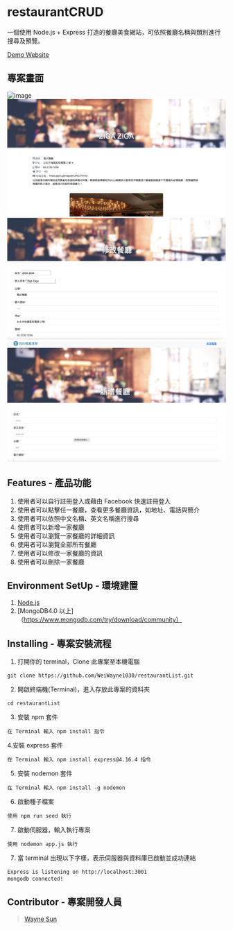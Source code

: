 # restaurantCRUD

一個使用 Node.js + Express 打造的餐廳美食網站，可依照餐廳名稱與類別進行搜尋及預覽。

[Demo Website](http://localhost:3001/)

## 專案畫面

![image](https://github.com/WeiWayne1030/restaurantList/blob/main/public/index2.png)
![image](https://github.com/WeiWayne1030/restaurantList/blob/main/public/detailPage.png)
![image](https://github.com/WeiWayne1030/restaurantList/blob/main/public/editPage.png)
![image](https://github.com/WeiWayne1030/restaurantList/blob/main/public/createPage.png)

## Features - 產品功能

1. 使用者可以自行註冊登入或藉由 Facebook 快速註冊登入
2. 使用者可以點擊任一餐廳，查看更多餐廳資訊，如地址、電話與簡介
3. 使用者可以依照中文名稱、英文名稱進行搜尋
4. 使用者可以新增一家餐廳
5. 使用者可以瀏覽一家餐廳的詳細資訊
6. 使用者可以瀏覽全部所有餐廳
7. 使用者可以修改一家餐廳的資訊
8. 使用者可以刪除一家餐廳

## Environment SetUp - 環境建置

1. [Node.js](https://nodejs.org/en/)
2. [MongoDB4.0 以上]（https://www.mongodb.com/try/download/community）

## Installing - 專案安裝流程

1. 打開你的 terminal，Clone 此專案至本機電腦

```
git clone https://github.com/WeiWayne1030/restaurantList.git
```

2. 開啟終端機(Terminal)，進入存放此專案的資料夾

```
cd restaurantList
```

3. 安裝 npm 套件

```
在 Terminal 輸入 npm install 指令
```

4.安裝 express 套件

```
在 Terminal 輸入 npm install express@4.16.4 指令
```

5. 安裝 nodemon 套件

```
在 Terminal 輸入 npm install -g nodemon
```

6. 啟動種子檔案

```
使用 npm run seed 執行
```

7. 啟動伺服器，輸入執行專案

```
使用 nodemon app.js 執行
```

7. 當 terminal 出現以下字樣，表示伺服器與資料庫已啟動並成功連結

```
Express is listening on http://localhost:3001
mongodb connected!
```

## Contributor - 專案開發人員

> [Wayne Sun]([https://github.com/WeiWayne1030])
